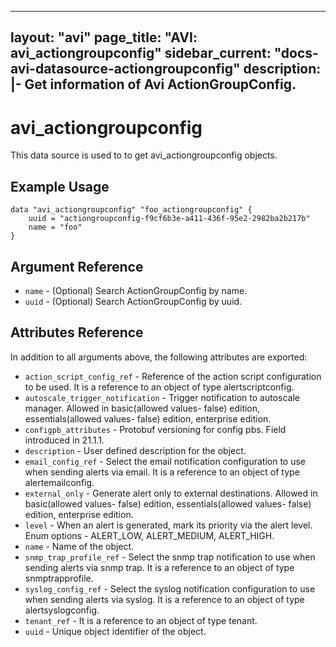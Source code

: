 <!--
    Copyright 2021 VMware, Inc.
    SPDX-License-Identifier: Mozilla Public License 2.0
-->
---
layout: "avi"
page_title: "AVI: avi_actiongroupconfig"
sidebar_current: "docs-avi-datasource-actiongroupconfig"
description: |-
  Get information of Avi ActionGroupConfig.
---

# avi_actiongroupconfig

This data source is used to to get avi_actiongroupconfig objects.

## Example Usage

```hcl
data "avi_actiongroupconfig" "foo_actiongroupconfig" {
    uuid = "actiongroupconfig-f9cf6b3e-a411-436f-95e2-2982ba2b217b"
    name = "foo"
}
```

## Argument Reference

* `name` - (Optional) Search ActionGroupConfig by name.
* `uuid` - (Optional) Search ActionGroupConfig by uuid.

## Attributes Reference

In addition to all arguments above, the following attributes are exported:

* `action_script_config_ref` - Reference of the action script configuration to be used. It is a reference to an object of type alertscriptconfig.
* `autoscale_trigger_notification` - Trigger notification to autoscale manager. Allowed in basic(allowed values- false) edition, essentials(allowed values- false) edition, enterprise edition.
* `configpb_attributes` - Protobuf versioning for config pbs. Field introduced in 21.1.1.
* `description` - User defined description for the object.
* `email_config_ref` - Select the email notification configuration to use when sending alerts via email. It is a reference to an object of type alertemailconfig.
* `external_only` - Generate alert only to external destinations. Allowed in basic(allowed values- false) edition, essentials(allowed values- false) edition, enterprise edition.
* `level` - When an alert is generated, mark its priority via the alert level. Enum options - ALERT_LOW, ALERT_MEDIUM, ALERT_HIGH.
* `name` - Name of the object.
* `snmp_trap_profile_ref` - Select the snmp trap notification to use when sending alerts via snmp trap. It is a reference to an object of type snmptrapprofile.
* `syslog_config_ref` - Select the syslog notification configuration to use when sending alerts via syslog. It is a reference to an object of type alertsyslogconfig.
* `tenant_ref` - It is a reference to an object of type tenant.
* `uuid` - Unique object identifier of the object.

